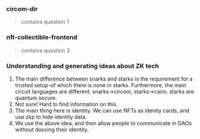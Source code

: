 ### circom-dir

> contains question 1 

### nft-collectible-frontend

> contains question 2

### Understanding and generating ideas about ZK tech

1. The main difference between snarks and starks is the requirement for a trusted setup-of which there is none in starks. Furthermore, the main circuit languages are different: snarks->circom, starks->cairo. starks are quantum secure.
2. Not sure! Hard to find information on this.
3. The main thing here is identity. We can use NFTs as identiy cards, and use zkp to hide identity data.
4. We use the above idea, and then allow people to communicate in DAOs without doxxing their identity.
